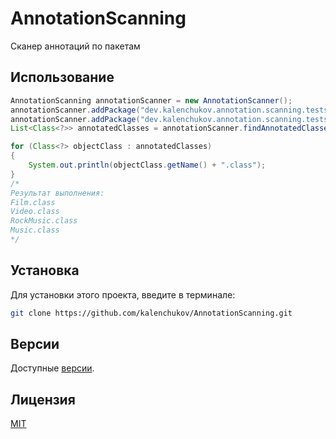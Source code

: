 # AnnotationScanning

Сканер аннотаций по пакетам

## Использование

```java
AnnotationScanning annotationScanner = new AnnotationScanner();
annotationScanner.addPackage("dev.kalenchukov.annotation.scanning.tests.packages.films");
annotationScanner.addPackage("dev.kalenchukov.annotation.scanning.tests.packages.musics");
List<Class<?>> annotatedClasses = annotationScanner.findAnnotatedClasses(MyAnnotation.class);

for (Class<?> objectClass : annotatedClasses)
{
    System.out.println(objectClass.getName() + ".class");
}
/*
Результат выполнения:
Film.class
Video.class
RockMusic.class
Music.class
*/
```

## Установка

Для установки этого проекта, введите в терминале:

```bash
git clone https://github.com/kalenchukov/AnnotationScanning.git
```

## Версии

Доступные [версии](https://github.com/kalenchukov/AnnotationScanning/releases).

## Лицензия

[MIT](https://opensource.org/licenses/MIT)
